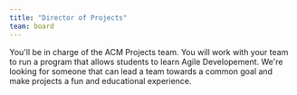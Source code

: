 ```yaml
---
title: "Director of Projects"
team: board
---
```

You'll be in charge of the ACM Projects team. You will work with your team to run a program that allows students to learn Agile Developement. We're looking for someone that can lead a team towards a common goal and make projects a fun and educational experience.
